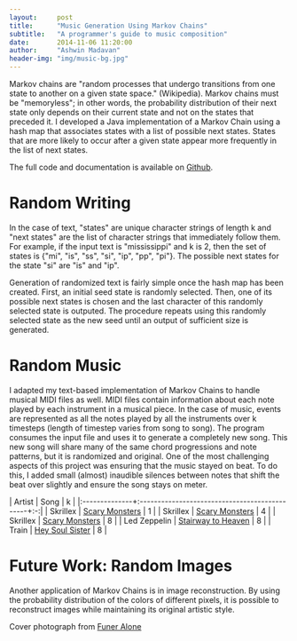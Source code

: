 ```yaml
---
layout:		post
title:		"Music Generation Using Markov Chains"
subtitle:	"A programmer's guide to music composition"
date:		2014-11-06 11:20:00
author:		"Ashwin Madavan"
header-img: "img/music-bg.jpg"
---
```


Markov chains are "random processes that undergo transitions from one state to another on a given state space." (Wikipedia). Markov chains must be "memoryless"; in other words, the probability distribution of their next state only depends on their current state and not on the states that preceded it. I developed a Java implementation of a Markov Chain using a hash map that associates states with a list of possible next states. States that are more likely to occur after a given state appear more frequently in the list of next states.

The full code and documentation is available on [Github](https://github.com/ashwin153/cs-314h/tree/master/assignments/prog2).

# Random Writing
In the case of text, "states" are unique character strings of length k and "next states" are the list of character strings that immediately follow them. For example, if the input text is "mississippi" and k is 2, then the set of states is {"mi", "is", "ss", "si", "ip", "pp", "pi"}. The possible next states for the state "si" are "is" and "ip".

Generation of randomized text is fairly simple once the hash map has been created. First, an initial seed state is randomly selected. Then, one of its possible next states is chosen and the last character of this randomly selected state is outputed. The procedure repeats using this randomly selected state as the new seed until an output of sufficient size is generated.

# Random Music
I adapted my text-based implementation of Markov Chains to handle musical MIDI files as well. MIDI files contain information about each note played by each instrument in a musical piece. In the case of music, events are represented as all the notes played by all the instruments over k timesteps (length of timestep varies from song to song). The program consumes the input file and uses it to generate a completely new song. This new song will share many of the same chord progressions and note patterns, but it is randomized and original. One of the most challenging aspects of this project was ensuring that the music stayed on beat. To do this, I added small (almost) inaudible silences between notes that shift the beat over slightly and ensure the song stays on meter.

| Artist		| Song											| k |
|:--------------+:----------------------------------------------+:-:|
| Skrillex		| [Scary Monsters](http://goo.gl/8B8fHu)		| 1 |
| Skrillex		| [Scary Monsters](http://goo.gl/TrIy5m)		| 4 |
| Skrillex		| [Scary Monsters](http://goo.gl/GpYXAf)		| 8 |
| Led Zeppelin	| [Stairway to Heaven](http://goo.gl/n627J1)	| 8 |
| Train			| [Hey Soul Sister](http://goo.gl/74D1Up)		| 8 |
 
# Future Work: Random Images
Another application of Markov Chains is in image reconstruction. By using the probability distribution of the colors of different pixels, it is possible to reconstruct images while maintaining its original artistic style.

Cover photograph from [Funer Alone](http://blog.funeralone.com/funeralone-products/life-tributes/funeral-songs/)
